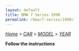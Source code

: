 ```yaml
---
layout: default
title: BMW 7 Series 1990
permalink: /bmw/7-series/1990/
---
```

[*Home*](/) > [*CAR*](/car/) > [*MODEL*](/car/model/) > [*YEAR*](/car/model/year/)

**Follow the instructions**
